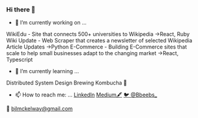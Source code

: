 ### Hi there 👋

- 🔭 I’m currently working on ...

WikiEdu - Site that connects 500+ universities to Wikipedia →React, Ruby
Wiki Update - Web Scraper that creates a newsletter of selected Wikipedia Article Updates →Python
E-Commerce - Building E-Commerce sites that scale to help small businesses adapt to the changing market →React, Typescript

- 🌱 I’m currently learning ...

Distributed System Design
Brewing Kombucha 🍶

- 📫 How to reach me: ...
[LinkedIn](https://www.linkedin.com/in/bailey-mckelway/)
[Medium🖋](https://medium.com/@bjlmckelway)
[🐦 @Bbeebs_](https://twitter.com/Bbeebs_)

📧 bjlmckelway@gmail.com


